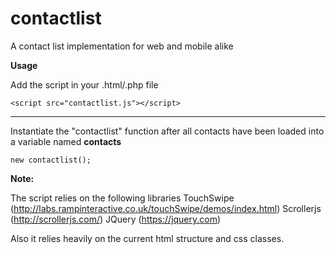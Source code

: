 # contactlist
A contact list implementation for web and mobile alike

<strong>Usage</strong>

Add the script in your .html/.php file

```
<script src="contactlist.js"></script>

```

<hr>

Instantiate the "contactlist" function after all contacts have been loaded into a variable named <strong>contacts</strong>

```
new contactlist();

```

<strong>Note:</strong>

The script relies on the following libraries
TouchSwipe (http://labs.rampinteractive.co.uk/touchSwipe/demos/index.html)
Scrollerjs (http://scrollerjs.com/)
JQuery (https://jquery.com)

Also it relies heavily on the current html structure and css classes.